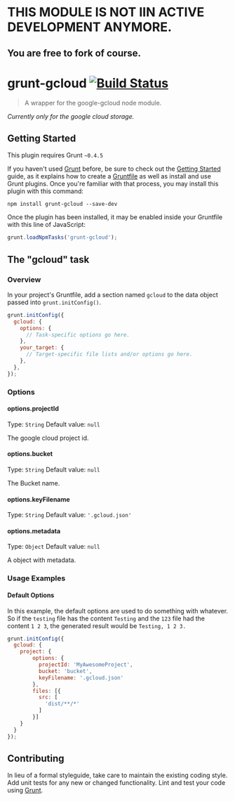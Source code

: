 # THIS MODULE IS NOT IIN ACTIVE DEVELOPMENT ANYMORE.

## You are free to fork of course.


# grunt-gcloud [![Build Status](https://travis-ci.org/ubilabs/grunt-gcloud.svg?branch=master)](https://travis-ci.org/ubilabs/grunt-gcloud)

> A wrapper for the google-gcloud node module.

*Currently only for the google cloud storage.*

## Getting Started
This plugin requires Grunt `~0.4.5`

If you haven't used [Grunt](http://gruntjs.com/) before, be sure to check out the [Getting Started](http://gruntjs.com/getting-started) guide, as it explains how to create a [Gruntfile](http://gruntjs.com/sample-gruntfile) as well as install and use Grunt plugins. Once you're familiar with that process, you may install this plugin with this command:

```shell
npm install grunt-gcloud --save-dev
```

Once the plugin has been installed, it may be enabled inside your Gruntfile with this line of JavaScript:

```js
grunt.loadNpmTasks('grunt-gcloud');
```

## The "gcloud" task

### Overview
In your project's Gruntfile, add a section named `gcloud` to the data object passed into `grunt.initConfig()`.

```js
grunt.initConfig({
  gcloud: {
    options: {
      // Task-specific options go here.
    },
    your_target: {
      // Target-specific file lists and/or options go here.
    },
  },
});
```

### Options

#### options.projectId
Type: `String`
Default value: `null`

The google cloud project id.

#### options.bucket
Type: `String`
Default value: `null`

The Bucket name.

#### options.keyFilename
Type: `String`
Default value: `'.gcloud.json'`

#### options.metadata
Type: `Object`
Default value: `null`

A object with metadata.

### Usage Examples

#### Default Options
In this example, the default options are used to do something with whatever. So if the `testing` file has the content `Testing` and the `123` file had the content `1 2 3`, the generated result would be `Testing, 1 2 3.`

```js
grunt.initConfig({
  gcloud: {
    project: {
        options: {
          projectId: 'MyAwesomeProject',
          bucket: 'bucket',
          keyFilename: '.gcloud.json'
        },
        files: [{
          src: [
            'dist/**/*'
          ]
        }]
    }
  }
});
```

## Contributing
In lieu of a formal styleguide, take care to maintain the existing coding style. Add unit tests for any new or changed functionality. Lint and test your code using [Grunt](http://gruntjs.com/).
